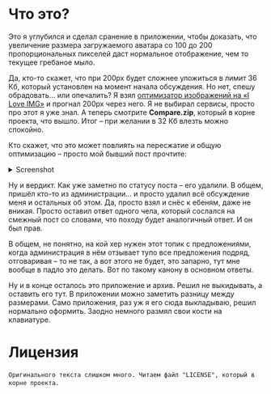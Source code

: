 # Что это?

Это я углубился и сделал сранение в приложении, чтобы доказать, что увеличение размера загружаемого аватара со 100 до 200 пропорциональных пикселей даст нормальное отображение, чем то текущее гребаное мыло.

Да, кто-то скажет, что при 200px будет сложнее уложиться в лимит 36 Кб, который установлен на момент начала обсуждения. Но нет, спешу обрадовать... или опечалить? Я взял [оптимизатор изображений на «I Love IMG»](https://www.iloveimg.com/compress-image) и прогнал 200px через него. Я не выбирал сервисы, просто про этот я уже знал. А теперь смотрите **Compare.zip**, который в корне проекта, что вышло. Итог – при желании в 32 Кб влезть можно спокойно.

Кто скажет, что это может повлиять на пересжатие и общую оптимизацию – просто мой бывший пост прочтите:
<details><summary>Screenshot</summary>
<img id="view-deleted-post" src="README.view_deleted_post.webp"  alt="View deleted post" />
</details>

Ну и вердикт. Как уже заметно по статусу поста – его удалили. В общем, пришёл кто-то из администрации... и просто удалил всё обсуждение меня и остальных об этом. Да, просто взял и снёс к ебеням, даже не вникая. Просто оставил ответ одного чела, который сослался на смежный пост со словами, что походу будет аналогичный ответ. И он был прав.

В общем, не понятно, на кой хер нужен этот топик с предложениями, когда администрация в нём отзывает тупо все предложения подряд, отговаривая – то не так, а вот этого не будет, это запарно, тут мне вообще в падло это делать. Вот по такому канону в основном ответы.

Ну и в конце осталось это приложение и архив. Решил не выкидывать, а оставить его тут. В приложении можно заметить разницу между размерами. Само приложения, раз уж я его сюда выкладываю, решил нормально оформить. Заодно немного размял свои кости на клавиатуре.

# Лицензия
```
Оригинального текста слишком много. Читаем файл "LICENSE", который в корне проекта.
```
